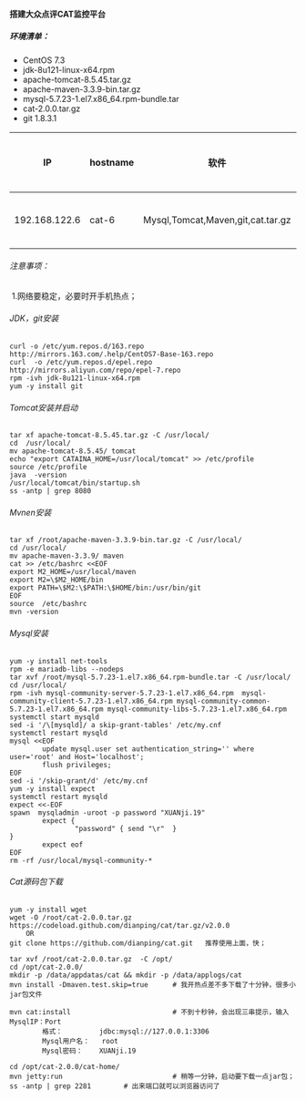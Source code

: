 #### **搭建大众点评CAT监控平台**

##### **环境清单：**

 * CentOS  7.3
 * jdk-8u121-linux-x64.rpm
 * apache-tomcat-8.5.45.tar.gz
* apache-maven-3.3.9-bin.tar.gz
 * mysql-5.7.23-1.el7.x86_64.rpm-bundle.tar
 * cat-2.0.0.tar.gz
 * git  1.8.3.1



| IP            | hostname | 软件                              | 内存要求 |
| ------------- | -------- | --------------------------------- | -------- |
| 192.168.122.6 | cat-6    | Mysql,Tomcat,Maven,git,cat.tar.gz | 3G及以上 |

###### 		注意事项：

​			1.网络要稳定，必要时开手机热点；



###### JDK，git安装	

```
curl -o /etc/yum.repos.d/163.repo http://mirrors.163.com/.help/CentOS7-Base-163.repo 
curl  -o /etc/yum.repos.d/epel.repo http://mirrors.aliyun.com/repo/epel-7.repo 
rpm -ivh jdk-8u121-linux-x64.rpm
yum -y install git
```



###### Tomcat安装并启动

```
tar xf apache-tomcat-8.5.45.tar.gz -C /usr/local/
cd  /usr/local/
mv apache-tomcat-8.5.45/ tomcat
echo "export CATAINA_HOME=/usr/local/tomcat" >> /etc/profile
source /etc/profile
java  -version
/usr/local/tomcat/bin/startup.sh
ss -antp | grep 8080
```



###### Mvnen安装

```
tar xf /root/apache-maven-3.3.9-bin.tar.gz -C /usr/local/
cd /usr/local/
mv apache-maven-3.3.9/ maven
cat >> /etc/bashrc <<EOF
export M2_HOME=/usr/local/maven
export M2=\$M2_HOME/bin
export PATH=\$M2:\$PATH:\$HOME/bin:/usr/bin/git
EOF
source  /etc/bashrc
mvn -version
```



###### Mysql安装

```
yum -y install net-tools
rpm -e mariadb-libs --nodeps
tar xvf /root/mysql-5.7.23-1.el7.x86_64.rpm-bundle.tar -C /usr/local/
cd /usr/local/
rpm -ivh mysql-community-server-5.7.23-1.el7.x86_64.rpm  mysql-community-client-5.7.23-1.el7.x86_64.rpm mysql-community-common-5.7.23-1.el7.x86_64.rpm mysql-community-libs-5.7.23-1.el7.x86_64.rpm 
systemctl start mysqld
sed -i '/\[mysqld]/ a skip-grant-tables' /etc/my.cnf
systemctl restart mysqld
mysql <<EOF
        update mysql.user set authentication_string='' where user='root' and Host='localhost';
        flush privileges;
EOF
sed -i '/skip-grant/d' /etc/my.cnf
yum -y install expect
systemctl restart mysqld
expect <<-EOF
spawn  mysqladmin -uroot -p password "XUANji.19"
        expect {
                "password" { send "\r"  }
}
        expect eof
EOF
rm -rf /usr/local/mysql-community-*
```



###### Cat源码包下载

```
yum -y install wget
wget -O /root/cat-2.0.0.tar.gz https://codeload.github.com/dianping/cat/tar.gz/v2.0.0
	OR
git clone https://github.com/dianping/cat.git	推荐使用上面，快；

tar xvf /root/cat-2.0.0.tar.gz  -C /opt/
cd /opt/cat-2.0.0/
mkdir -p /data/appdatas/cat && mkdir -p /data/applogs/cat
mvn install -Dmaven.test.skip=true		# 我开热点差不多下载了十分钟，很多小jar包文件

mvn cat:install							# 不到十秒钟，会出现三串提示，输入MysqlIP：Port
		格式：			jdbc:mysql://127.0.0.1:3306
		Mysql用户名：	root
		Mysql密码：	XUANji.19
	
cd /opt/cat-2.0.0/cat-home/
mvn jetty:run							# 稍等一分钟，启动要下载一点jar包；
ss -antp | grep 2281		# 出来端口就可以浏览器访问了
```

